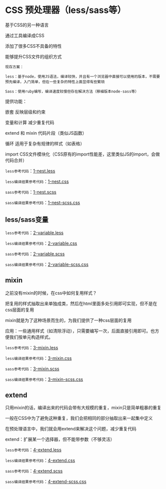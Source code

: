 # CSS 预处理器（less/sass等）

基于CSS的另一种语言

通过工具编译成CSS

添加了很多CSS不具备的特性

能够提升CSS文件的组织方式

	现存方案：

	less：基于node，使用JS语法，编译较快，并且有一个浏览器中直接可以使用的版本，不需要预先编译，入门简单，但在一些复杂的特性上面显得有些繁琐

	Sass：使用ruby编写，编译速度较慢但存在解决方法（移植版本node-sass等）

提供功能：

嵌套 反映层级和约束

变量和计算 减少重复代码

extend 和 mixin 代码片段（类似JS函数）

循环 适用于复杂有规律的样式（如表格）

import CSS文件模块化（CSS原有的import性能差，这里类似JS的import，会做代码合并）

`less参考代码`：[1-nest.less](https://github.com/ScarlettKK/Learn-About-CSS-/blob/master/CSS%20Preprocessor/1-nest.less)

`less编译结果参考代码`：[1-nest.css](https://github.com/ScarlettKK/Learn-About-CSS-/blob/master/CSS%20Preprocessor/1-nest.css)

`sass参考代码`：[1-nest.scss](https://github.com/ScarlettKK/Learn-About-CSS-/blob/master/CSS%20Preprocessor/1-nest.scss)

`sass编译结果参考代码`：[1-nest-scss.css](https://github.com/ScarlettKK/Learn-About-CSS-/blob/master/CSS%20Preprocessor/1-nest-scss.css)

## less/sass变量

`less参考代码`：[2-variable.less](https://github.com/ScarlettKK/Learn-About-CSS-/blob/master/CSS%20Preprocessor/2-variable.less)

`less编译结果参考代码`：[2-variable.css](https://github.com/ScarlettKK/Learn-About-CSS-/blob/master/CSS%20Preprocessor/2-variable.css)

`sass参考代码`：[2-variable.scss](https://github.com/ScarlettKK/Learn-About-CSS-/blob/master/CSS%20Preprocessor/2-variable.scss)

`sass编译结果参考代码`：[2-variable-scss.css](https://github.com/ScarlettKK/Learn-About-CSS-/blob/master/CSS%20Preprocessor/2-variable-scss.css)

## mixin

之前没有mixin的时候，在css中如何复用样式？

把复用的样式抽取出来单独成类，然后在html里面多处引用即可实现，但不是在css层面的复用

mixin就是为了这种场景而生的，为我们提供了一种css层面的复用

应用：一些通用样式（如清除浮动），只需要编写一次，后面直接引用即可。也方便我们按单元构造样式。

`less参考代码`：[3-mixin.less](https://github.com/ScarlettKK/Learn-About-CSS-/blob/master/CSS%20Preprocessor/3-mixin.less)

`less编译结果参考代码`：[3-mixin.css](https://github.com/ScarlettKK/Learn-About-CSS-/blob/master/CSS%20Preprocessor/3-mixin.css)

`sass参考代码`：[3-mixin.scss](https://github.com/ScarlettKK/Learn-About-CSS-/blob/master/CSS%20Preprocessor/3-mixin.scss)

`sass编译结果参考代码`：[3-mixin-scss.css](https://github.com/ScarlettKK/Learn-About-CSS-/blob/master/CSS%20Preprocessor/3-mixin-scss.css)

## extend

只用mixin的话，编译出来的代码会带有大规模的重复，mixin只是简单粗暴的重复

一般在CSS中为了避免这种重复，我们会把相同的部分抽取出来一起集中定义

在预处理语言中，我们就会用extend来解决这个问题，减少重复代码

extend：扩展某一个选择器，但不能带参数（不够灵活）

`less参考代码`：[4-extend.less](https://github.com/ScarlettKK/Learn-About-CSS-/blob/master/CSS%20Preprocessor/4-extend.less)

`less编译结果参考代码`：[4-extend.css](https://github.com/ScarlettKK/Learn-About-CSS-/blob/master/CSS%20Preprocessor/4-extend.css)

`sass参考代码`：[4-extend.scss](https://github.com/ScarlettKK/Learn-About-CSS-/blob/master/CSS%20Preprocessor/4-extend.scss)

`sass编译结果参考代码`：[4-extend-scss.css](https://github.com/ScarlettKK/Learn-About-CSS-/blob/master/CSS%20Preprocessor/4-extend-scss.css)
